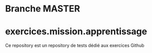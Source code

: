 # Branche MASTER

# exercices.mission.apprentissage

Ce repository est un repository de tests dédié aux exercices Github


